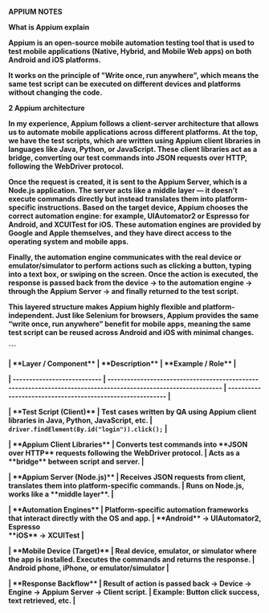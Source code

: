 **APPIUM NOTES**



**What is Appium explain**



**Appium is an open-source mobile automation testing tool that is used to test mobile applications (Native, Hybrid, and Mobile Web apps) on both Android and iOS platforms.**

**It works on the principle of "Write once, run anywhere", which means the same test script can be executed on different devices and platforms without changing the code.**





**2 Appium architecture**



**In my experience, Appium follows a client-server architecture that allows us to automate mobile applications across different platforms. At the top, we have the test scripts, which are written using Appium client libraries in languages like Java, Python, or JavaScript. These client libraries act as a bridge, converting our test commands into JSON requests over HTTP, following the WebDriver protocol.**



**Once the request is created, it is sent to the Appium Server, which is a Node.js application. The server acts like a middle layer — it doesn’t execute commands directly but instead translates them into platform-specific instructions. Based on the target device, Appium chooses the correct automation engine: for example, UIAutomator2 or Espresso for Android, and XCUITest for iOS. These automation engines are provided by Google and Apple themselves, and they have direct access to the operating system and mobile apps.**



**Finally, the automation engine communicates with the real device or emulator/simulator to perform actions such as clicking a button, typing into a text box, or swiping on the screen. Once the action is executed, the response is passed back from the device → to the automation engine → through the Appium Server → and finally returned to the test script.**



**This layered structure makes Appium highly flexible and platform-independent. Just like Selenium for browsers, Appium provides the same “write once, run anywhere” benefit for mobile apps, meaning the same test script can be reused across Android and iOS with minimal changes.**



**```**

**| \*\*Layer / Component\*\*       | \*\*Description\*\*                                                                                                 | \*\*Example / Role\*\*                                         |**

**| --------------------------- | --------------------------------------------------------------------------------------------------------------- | ---------------------------------------------------------- |**

**| \*\*Test Script (Client)\*\*    | Test cases written by QA using Appium client libraries in Java, Python, JavaScript, etc.                        | `driver.findElement(By.id("login")).click();`              |**

**| \*\*Appium Client Libraries\*\* | Converts test commands into \*\*JSON over HTTP\*\* requests following the WebDriver protocol.                       | Acts as a \*\*bridge\*\* between script and server.            |**

**| \*\*Appium Server (Node.js)\*\* | Receives JSON requests from client, translates them into platform-specific commands.                            | Runs on Node.js, works like a \*\*middle layer\*\*.            |**

**| \*\*Automation Engines\*\*      | Platform-specific automation frameworks that interact directly with the OS and app.                             | \*\*Android\*\* → UIAutomator2, Espresso<br>\*\*iOS\*\* → XCUITest |**

**| \*\*Mobile Device (Target)\*\*  | Real device, emulator, or simulator where the app is installed. Executes the commands and returns the response. | Android phone, iPhone, or emulator/simulator               |**

**| \*\*Response Backflow\*\*       | Result of action is passed back → Device → Engine → Appium Server → Client script.                              | Example: Button click success, text retrieved, etc.        |**










